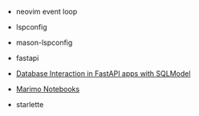 - neovim event loop

- lspconfig

- mason-lspconfig

- fastapi

- [Database Interaction in FastAPI apps with SQLModel](https://www.youtube.com/watch?v=pRYzMF04fLw)

- [Marimo Notebooks](https://www.youtube.com/watch?v=XoArtLKPJ2I)

- starlette
